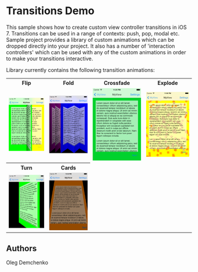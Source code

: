 Transitions Demo
================

This sample shows how to create custom view controller transitions in iOS 7. Transitions can be used in a range of contexts: push, pop, modal etc.
Sample project provides a library of custom animations which can be dropped directly into your project. It also has a number of 'interaction controllers' which can be used with any of the custom animations in order to make your transitions interactive.

Library currently contains the following transition animations:
<table>
<tr>
<th>Flip</th>
<th>Fold</th>
<th>Crossfade</th>
<th>Explode</th>
</tr>
<tr>
<td><img src="Screenshots/flip.png"/></td>
<td><img src="Screenshots/fold.png"/></td>
<td><img src="Screenshots/crossfade.png"/></td>
<td><img src="Screenshots/explode.png"/></td>
</tr>
<tr>
<th>Turn</th>
<th>Cards</th>
</tr>
<tr>
<td><img src="Screenshots/turn.png"/></td>
<td><img src="Screenshots/cards.png"/></td>
</tr>
</table>

Authors
-------

Oleg Demchenko